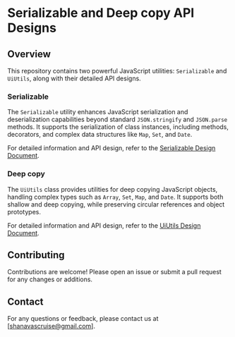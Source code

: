 # Serializable and Deep copy API Designs

## Overview

This repository contains two powerful JavaScript utilities: `Serializable` and `UiUtils`, along with their detailed API designs.

### Serializable

The `Serializable` utility enhances JavaScript serialization and deserialization capabilities beyond standard `JSON.stringify` and `JSON.parse` methods. It supports the serialization of class instances, including methods, decorators, and complex data structures like `Map`, `Set`, and `Date`.

For detailed information and API design, refer to the [Serializable Design Document](./serializable-design_v0.5.md).

### Deep copy

The `UiUtils` class provides utilities for deep copying JavaScript objects, handling complex types such as `Array`, `Set`, `Map`, and `Date`. It supports both shallow and deep copying, while preserving circular references and object prototypes.

For detailed information and API design, refer to the [UiUtils Design Document](./deep_copy-design_v0.1.md).

## Contributing

Contributions are welcome! Please open an issue or submit a pull request for any changes or additions.

## Contact

For any questions or feedback, please contact us at [shanavascruise@gmail.com].
